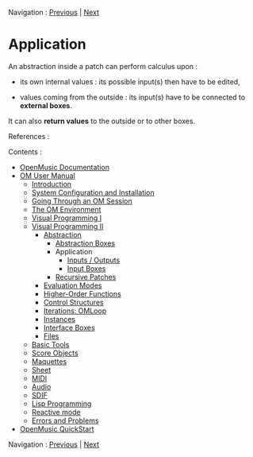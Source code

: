 Navigation : [Previous](AbsConversion "page
précédente\(Conversions\)") | [Next](AbsInOuts "page
suivante\(Inputs / Outputs\)")


# Application

An abstraction inside a patch can perform calculus upon :

  * its own internal values : its possible input(s) then have to be edited,

  * values coming from the outside : its input(s) have to be connected to **external boxes**.

It can also **return values** to the outside or to other boxes.

References :

Contents :

  * [OpenMusic Documentation](OM-Documentation)
  * [OM User Manual](OM-User-Manual)
    * [Introduction](00-Contents)
    * [System Configuration and Installation](Installation)
    * [Going Through an OM Session](Goingthrough)
    * [The OM Environment](Environment)
    * [Visual Programming I](BasicVisualProgramming)
    * [Visual Programming II](AdvancedVisualProgramming)
      * [Abstraction](Abstraction)
        * [Abstraction Boxes](AbsBoxes)
        * Application
          * [Inputs / Outputs](AbsInOuts)
          * [Input Boxes](AbsInputBoxes)
        * [Recursive Patches](Recursion)
      * [Evaluation Modes](EvalModes)
      * [Higher-Order Functions](HighOrder)
      * [Control Structures](Control)
      * [Iterations: OMLoop](OMLoop)
      * [Instances](Instances)
      * [Interface Boxes](InterfaceBoxes)
      * [Files](Files)
    * [Basic Tools](BasicObjects)
    * [Score Objects](ScoreObjects)
    * [Maquettes](Maquettes)
    * [Sheet](Sheet)
    * [MIDI](MIDI)
    * [Audio](Audio)
    * [SDIF](SDIF)
    * [Lisp Programming](Lisp)
    * [Reactive mode](Reactive)
    * [Errors and Problems](errors)
  * [OpenMusic QuickStart](QuickStart-Chapters)

Navigation : [Previous](AbsConversion "page
précédente\(Conversions\)") | [Next](AbsInOuts "page
suivante\(Inputs / Outputs\)")


